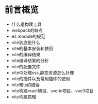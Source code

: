 # 前言概览

* 什么是构建工具
* webpack的缺点
* es module的规范
* vite到底是什么
* vite的基本安装和使用
* vite的编译结果
* vite编译结果的分析
* vite的配置文件
* vite中处理css,静态资源怎么处理
* vite的插件以及常用插件的使用
* vite和ts的结合
* vite构建react项目、svelte项目、vue3项目
* vite构建原理
